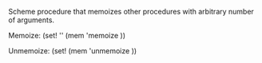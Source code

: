 Scheme procedure that memoizes other procedures with arbitrary number of arguments.

Memoize: (set! '<name>' (mem 'memoize <procedure>))

Unmemoize: (set! <name> (mem 'unmemoize <procedure>))
